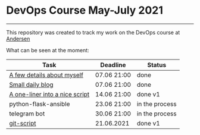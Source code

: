 # DevOps Course May-July 2021 
____
This repository was created to track my work on the DevOps course at [Andersen](https://www.andersenlab.com) 

What can be seen at the moment: 


| Task   | Deadline  | Status  |
| ------------ | ------------ | ------------ |
| [A few details about myself](https://github.com/GiaSoPas/DevOps_Course/tree/master/AboutMyself)  |  07.06 21:00 | done  |
| [Small daily blog](https://github.com/GiaSoPas/DevOps_Course/blob/master/TIL/TIL.md)  | 07.06 21:00	   |  done |
| [A one-liner into a nice script](https://github.com/GiaSoPas/DevOps_Course/tree/master/Script)   |  14.06 21:00	 |  done v1  |
| python-flask-ansible  | 23.06 21:00  |  in the process |
| telegram bot  | 30.06 21:00 |  in the process |
| [git-script](https://github.com/GiaSoPas/DevOps_Course/tree/master/git-script) | 21.06.2021 | done v1 |
